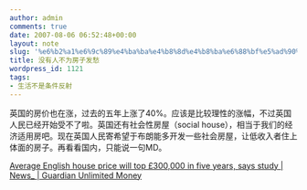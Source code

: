 ```yaml
---
author: admin
comments: true
date: 2007-08-06 06:52:48+00:00
layout: note
slug: '%e6%b2%a1%e6%9c%89%e4%ba%ba%e4%b8%8d%e4%b8%ba%e6%88%bf%e5%ad%90%e5%8f%91%e6%84%81'
title: 没有人不为房子发愁
wordpress_id: 1121
tags:
- 生活不是条件反射
---
```


英国的房价也在涨，过去的五年上涨了40%。应该是比较理性的涨幅，不过英国人民已经开始受不了啦。英国还有社会性房屋（social house），相当于我们的经济适用房吧。现在英国人民寄希望于布朗能多开发一些社会房屋，让低收入者住上体面的房子。再看看国内，只能说一句MD。

[Average English house price will top £300,000 in five years, says study | News_ | Guardian Unlimited Money](http://money.guardian.co.uk/news_/story/0,,2142387,00.html)

